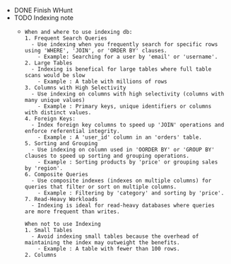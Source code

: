- DONE Finish WHunt
- TODO Indexing note
	- ```apl
	  When and where to use indexing db:
	  1. Frequent Search Queries
	  	- Use indexing when you frequently search for specific rows using 'WHERE', 'JOIN', or 'ORDER BY' clauses.
	      - Example: Searching for a user by 'email' or 'username'.
	  2. Large Tables
	  	- Indexing is benefical for large tables where full table scans would be slow
	      - Example : A table with millions of rows
	  3. Columns with High Selectivity
	  	- Use indexing on columns with high selectivity (columns with many unique values)
	      - Example : Primary keys, unique identifiers or columns with distinct values.
	  4. Foreign Keys:
	  	- Index foreign key columns to speed up 'JOIN' operations and enforce referential integrity.
	      - Example : A 'user_id' column in an 'orders' table.
	  5. Sorting and Grouping
	  	- Use indexing on column used in 'OORDER BY' or 'GROUP BY' clauses to speed up sorting and grouping operations.
	      - Example : Sorting products by 'price' or grouping sales by 'region'.
	  6. Composite Queries
	  	- Use composite indexes (indexes on multiple columns) for queries that filter or sort on multiple columns.
	      - Example : Filtering by 'category' and sorting by 'price'.
	  7. Read-Heavy Workloads
	  	- Indexing is ideal for read-heavy databases where queries are more frequent than writes.
	      
	  When not to use Indexing
	  1. Small Tables
	  	- Avoid indexing small tables because the overhead of maintaining the index may outweight the benefits.
	      - Example : A table with fewer than 100 rows.
	  2. Columns 
	  ```
